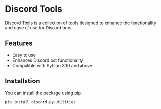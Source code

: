 # Discord Tools

Discord Tools is a collection of tools designed to enhance the functionality and ease of use for Discord bots.

## Features

- Easy to use
- Enhances Discord bot functionality
- Compatible with Python 3.10 and above

## Installation

You can install the package using pip:

```bash
pip install discord-py-utilities
```
